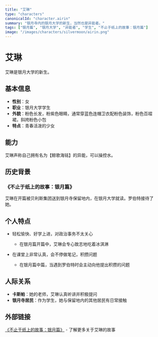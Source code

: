 ```yaml
---
title: "艾琳"
type: "characters"
canonicalId: "character.airin"
summary: "银月寺内的银月大学的新生，当然也是异能者。"
tags: ["银月篇", "银月大学", "异能者", "学生", "不止于纸上的故事：银月篇"]
image: "/images/characters/silvermoon/airin.png"
---
```


# 艾琳

艾琳是银月大学的新生。

## 基本信息

- **性别**：女
- **职业**：银月大学学生
- **外貌**：粉色长发，粉紫色眼睛，通常穿蓝色连帽卫衣配粉色装饰，粉色百褶裙，斜挎粉色小包
- **特点**：青春活泼的少女

## 能力

艾琳声称自己拥有名为【鲸歌海铭】的异能，可以操控水。

## 历史背景

### 《不止于纸上的故事：银月篇》
艾琳在开篇被贝利斯集团送到银月寺保留地内，在银月大学就读。罗伯特接待了她。

## 个人特点

- 轻松愉快、好学上进，对政治事务不太关心
  - 在银月篇开篇中，艾琳会专心致志地吃着冰淇淋

- 在课堂上非常认真，会不停做笔记，积攒问题
  - 在银月篇中篇，当遇到罗伯特时会主动向他提出积攒的问题

## 人际关系

- **卡斯帕**：她的老师，艾琳认真听讲并积极提问
- **银月寺居民**：作为学生，她与保留地内的其他居民有日常接触

## 外部链接

[《不止于纸上的故事：银月篇》](https://tobenot.itch.io/beyond-books) - 了解更多关于艾琳的故事
